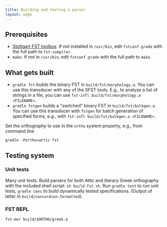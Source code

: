 ```yaml
---
title: Building and testing a parser
layout: page
---
```





## Prerequisites

- [Stuttgart FST toolbox](http://www.cis.uni-muenchen.de/~schmid/tools/SFST/).  If not installed in `/usr/bin`, edit `fstconf.grade` with the full path to `fst-compiler`.
- `make`.  If not in `/usr/bin`, edit `fstconf.grade` with the full path to `make`.

## What gets built

- `gradle fst` builds the binary FST in `build/fst/morphology.a`.   You can use this transducer with any of the SFST tools.  E.g., to analyze a list of strings in a file, you can use `fst-infl build/fst/morphology.a <FILENAME>`.
- `gradle fstgen` builds a "switched" binary FST in `build/fst/bulkgen.a`.  You can use this transducer with `fstgen` for batch generation of specified forms, e.g., with `fst-infl build/fst/bulkgen.a <FILENAME>`.


Set the orthography to use in the `ortho` system property, e.g., from command line

    gradle -Portho=attic fst


## Testing system

### Unit tests

Many unit tests.  Build parsers for both Attic and literary Greek orthography with the  included shell script: `sh build-fst.sh`.  Run `gradle test` to run unit tests, `gradle conc` to build dynamically tested specifications.  (Output of latter in `build/concordion-formatted`).


### FST REPL


    fst-mor build/$ORTHO/greek.a

    
